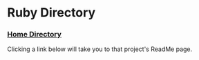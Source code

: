 # Ruby Directory

### [Home Directory](/CodeLanguages/ReadMe.md)

Clicking a link below will take you to that project's ReadMe page.